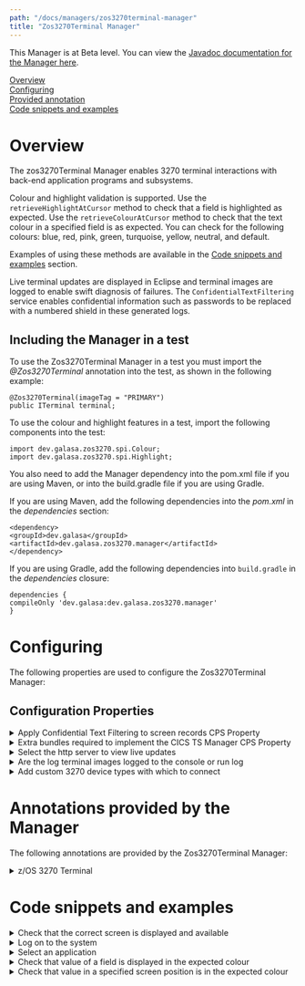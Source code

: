 ```yaml
---
path: "/docs/managers/zos3270terminal-manager"
title: "Zos3270Terminal Manager"
---
```


This Manager is at Beta level. You can view the <a href="https://javadoc.galasa.dev/dev/galasa/zos3270/package-summary.html">Javadoc documentation for the Manager here</a>.<br>


[Overview](#overview)<br>
[Configuring](#configuring)<br>
[Provided annotation](#annotations)<br>
[Code snippets and examples](#codesnippets)<br>

# <a name="overview"></a>Overview

The zos3270Terminal Manager enables 3270 terminal interactions with back-end application programs and subsystems. 

Colour and highlight validation is supported. Use the <code>retrieveHighlightAtCursor</code> method to check that a field is highlighted as expected. Use the <code>retrieveColourAtCursor</code> method to check that the text colour in a specified field is as expected. You can check for the following colours: blue, red, pink, green, turquoise, yellow, neutral, and default. 

Examples of using these methods are available in the [Code snippets and examples](#codesnippets) section.

Live terminal updates are displayed in Eclipse and terminal images are logged to enable swift diagnosis of failures. The <code>ConfidentialTextFiltering</code> service enables confidential information such as passwords to be replaced with a numbered shield in these generated logs. 


## <a name="dependencies"></a>Including the Manager in a test

To use the Zos3270Terminal Manager in a test you must import the _@Zos3270Terminal_ annotation into the test, as shown in the following example: 

```
@Zos3270Terminal(imageTag = "PRIMARY")
public ITerminal terminal;
```

To use the colour and highlight features in a test, import the following components into the test:

```
import dev.galasa.zos3270.spi.Colour;
import dev.galasa.zos3270.spi.Highlight;
```

You also need to add the Manager dependency into the pom.xml file if you are using Maven, or into the build.gradle file if you are using Gradle. 

If you are using Maven, add the following dependencies into the _pom.xml_ in the _dependencies_ section:

```
<dependency>
<groupId>dev.galasa</groupId>
<artifactId>dev.galasa.zos3270.manager</artifactId>
</dependency>
```

If you are using Gradle, add the following dependencies into ```build.gradle``` in the _dependencies_ closure:

```
dependencies {
compileOnly 'dev.galasa:dev.galasa.zos3270.manager'
}
```

# <a name="configuring"></a>Configuring 

The following properties are used to configure the Zos3270Terminal Manager:

## <a name="cps"></a>Configuration Properties

<details>
<summary>Apply Confidential Text Filtering to screen records CPS Property</summary>

| Property: | ConfidentialTextFiltering CPS Property |
| --------------------------------------- | :------------------------------------- |
| Name: | zos3270.apply.ctf |
| Description: | Logs and screen recordings are passed through the Confidential Text Filtering services, to hide text, for example, passwords  |
| Required:  | No |
| Default value: | true |
| Valid values: | true, false |
| Examples: | <code>zos3270.apply.ctf=true<br></code> |

</details>

<details>
<summary>Extra bundles required to implement the CICS TS Manager CPS Property</summary>

| Property: | ExtraBundles CPS Property |
| --------------------------------------- | :------------------------------------- |
| Name: | cicsts.extra.bundles |
| Description: | The symbolic names of any bundles that need to be loaded 
with the CICS TS Manager  |
| Required:  | No |
| Default value: |  dev.galasa.cicsts.ceci.manager,
dev.galasa.cicsts.ceda.manager,
dev.galasa.cicsts.cemt.manager |
| Valid values: | bundle-symbolic names in a comma separated list |
| Examples: | <code>cicsts.extra.bundles=org.example.cicsts.provisioning<br></code> |

</details>

<details>
<summary>Select the http server to view live updates</summary>

| Property: | LiveTerminalUrl CPS Property |
| --------------------------------------- | :------------------------------------- |
| Name: | zos3270.live.terminal.images |
| Description: |  Set the URL to send live terminal updates for displaying in Eclipse.
Eclipse sets this property in the overrides to indicate that the z/OS 3270 is to
place the terminal images ready for live viewing in the Eclipse UI|
| Required:  | No |
| Default value: |  There is no default, an empty value means no live recording is done |
| Valid values: | A valid URL |
| Examples: | <code>zos3270.console.terminal.images=example.url<br></code> |

</details>

<details>
<summary>Are the log terminal images logged to the console or run log</summary>

| Property: | LogConsoleTerminals CPS Property |
| --------------------------------------- | :------------------------------------- |
| Name: | zos3270.console.terminal.images|
| Description: | Enables terminal images to be logged to the console or runlog |
| Required:  | No |
| Default value: |  true |
| Valid values: | true, false |
| Examples: | <code>zos3270.console.terminal.images=true<br></code> |

</details>

<details>
<summary>Add custom 3270 device types with which to connect</summary>

| Property: | 3270DeviceTypes CPS Property |
| --------------------------------------- | :------------------------------------- |
| Name: | zos3270.image.xxxxxx.device.types |
| Description: | Allows for custom terminal device types |
| Required:  | No |
| Default value: | IBM-DYNAMIC, IBM-3278-2 |
| Valid values: | Valid 3270 device types in a comma separated list |
| Examples: | <code>zos3270.image.custom.device.types=IBM-DYNAMIC,IBM-3278-2<br></code> |

</details>


# <a name="annotations"></a>Annotations provided by the Manager

The following annotations are provided by the Zos3270Terminal Manager:

<details>
<summary>z/OS 3270 Terminal</summary>

| Annotation: | z/OS 3270 Terminal |
| --------------------------------------- | :------------------------------------- |
| Name: | @Zos3270Terminal |
| Description: | The <code>@Zos3270Terminal</code> annotation requests the z/OS 3270 Terminal Manager to provide a 3270 terminal associated with a z/OS image. |
| Attribute: `imageTag` |  The <code>imageTag</code> is used to identify the z/OS image. |
| Syntax: | @ZosImage(imageTag="A")<br> public IZosImage zosImageA;<br> @Zos3270Terminal(imageTag="A")<br> public ITerminal zosTerminalA;<br></code> |
| Notes: | The <code>ITerminal</code> interface has a number of methods to issue commands to the 3270 client. See <a href="https://javadoc.galasa.dev/dev/galasa/zos3270/ITerminal.html" target="_blank">ITerminal</a> to find out more. |

</details>

# <a name="codesnippets"></a>Code snippets and examples

<details><summary>Check that the correct screen is displayed and available</summary>

The following example checks that the logon screen is displayed and that the keyboard is available for input: 

```
terminal.waitForKeyboard().waitForTextInField("SIMPLATFORM LOGON SCREEN");
```
</details>

<details><summary>Log on to the system</summary>

The following example positions the cursor on the correct field and logs on to the system with User ID 'TESTER1' and password 'SYS1': 

```
terminal.positionCursorToFieldContaining("Userid").tab().type("TESTER1")
        .positionCursorToFieldContaining("Password").tab().type("SYS1").enter();
```
</details>

<details><summary>Select an application</summary>

The following example checks that the expected text "SIMBANK MAIN MENU" is displayed, positions the cursor to the correct field, and selects the "BANKTEST" application : 

```
terminal.waitForKeyboard().waitForTextInField("SIMBANK MAIN MENU")positionCursorToFieldContaining("===>")
        .tab().type("BANKTEST").enter();
```
</details>

<details><summary>Check that value of a field is displayed in the expected colour</summary>

The following example checks that the value in the customer number field is the colour turquoise: 

```
terminal.positionCursorToFieldContaining("CUSTOMER NUMBER").cursorRight();
assertThat(terminal.retrieveColourAtCursor()).isEqualTo(Colour.TURQUOISE);
```
</details>


<details><summary>Check that value in a specified screen position is in the expected colour</summary>

The following example checks that the text in a specified screen position is the colour blue: 

```
assertThat(terminal.retrieveColourAtPosition(5, 3)).isEqualTo(Colour.BLUE);
```

</details>

